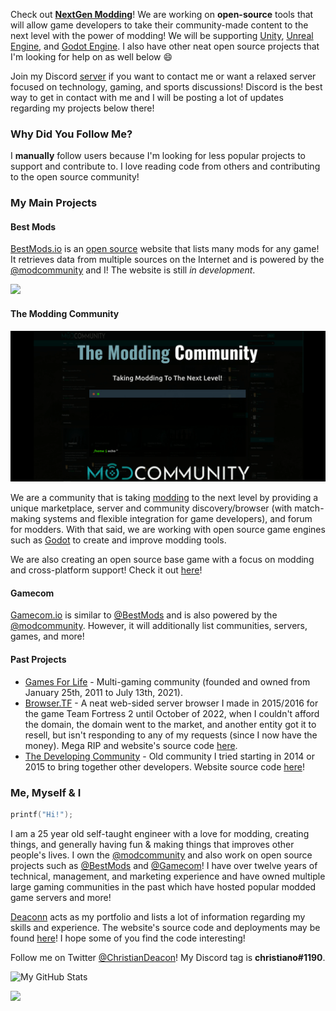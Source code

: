 Check out **[NextGen Modding](https://github.com/NextGen-Modding)**! We are working on **open-source** tools that will allow game developers to take their community-made content to the next level with the power of modding! We will be supporting [Unity](https://unity.com/), [Unreal Engine](https://www.unrealengine.com/), and [Godot Engine](http://godotengine.org/). I also have other neat open source projects that I'm looking for help on as well below 😄

Join my Discord [server](https://discord.deaconn.net/) if you want to contact me or want a relaxed server focused on technology, gaming, and sports discussions! Discord is the best way to get in contact with me and I will be posting a lot of updates regarding my projects below there!

### Why Did You Follow Me?
I **manually** follow users because I'm looking for less popular projects to support and contribute to. I love reading code from others and contributing to the open source community!

### My Main Projects
#### Best Mods
[BestMods.io](https://bestmods.io) is an [open source](https://github.com/BestMods) website that lists many mods for any game! It retrieves data from multiple sources on the Internet and is powered by the [@modcommunity](https://github.com/modcommunity) and I! The website is still *in development*.

<a href="https://bestmods.io/" target="_blank"><img src="https://github.com/BestMods/bestmods/blob/master/preview.jpeg" data-canonical-src="https://github.com/BestMods/bestmods/blob/master/preview.jpeg" /></a>

#### The Modding Community
<a href="https://moddingcommunity.com/about" target="_blank"><img src="https://github.com/Deaconn-net/Misc/blob/main/TMC.gif" data-canonical-src="https://github.com/Deaconn-net/Misc/blob/main/TMC.gif" /></a>

We are a community that is taking [modding](https://docs.google.com/presentation/d/e/2PACX-1vSlROYETsWYlJkqM7y9J5qeHRjh6ZY6Liv0RIkxSX6EjQ7X3_kzQFkp3HNHtebks8YAe3e2QV2lBmka/pub?slide=id.g155efb98b4d_0_10) to the next level by providing a unique marketplace, server and community discovery/browser (with match-making systems and flexible integration for game developers), and forum for modders. With that said, we are working with open source game engines such as [Godot](https://godotengine.org) to create and improve modding tools.

We are also creating an open source base game with a focus on modding and cross-platform support! Check it out [here](https://github.com/modcommunity/Base-Game)!

#### Gamecom
[Gamecom.io](https://gamecom.io) is similar to [@BestMods](https://github.com/BestMods) and is also powered by the [@modcommunity](https://github.com/modcommunity). However, it will additionally list communities, servers, games, and more!

#### Past Projects
* [Games For Life](https://GFLClan.com/) - Multi-gaming community (founded and owned from January 25th, 2011 to July 13th, 2021).
* [Browser.TF](https://browser.tf/) - A neat web-sided server browser I made in 2015/2016 for the game Team Fortress 2 until October of 2022, when I couldn't afford the domain, the domain went to the market, and another entity got it to resell, but isn't responding to any of my requests (since I now have the money). Mega RIP and website's source code [here](https://github.com/gamemann/Browser.TF).
* [The Developing Community](https://thedevelopingcommunity.com) - Old community I tried starting in 2014 or 2015 to bring together other developers. Website source code [here](https://github.com/gamemann/Misc/tree/master/tdc_site)!

### Me, Myself & I
```C
printf("Hi!");
```

I am a 25 year old self-taught engineer with a love for modding, creating things, and generally having fun & making things that improves other people's lives. I own the [@modcommunity](https://github.com/modcommunity) and also work on open source projects such as [@BestMods](https://github.com/BestMods) and [@Gamecom](https://github.com/gamemann/gamecom)! I have over twelve years of technical, management, and marketing experience and have owned multiple large gaming communities in the past which have hosted popular modded game servers and more!

[Deaconn](https://deaconn.net/) acts as my portfolio and lists a lot of information regarding my skills and experience. The website's source code and deployments may be found [here](https://github.com/Deaconn-net)! I hope some of you find the code interesting!

Follow me on Twitter [@ChristianDeacon](https://twitter.com/ChristianDeacon)! My Discord tag is **christiano#1190**.

![My GitHub Stats](https://github-readme-stats.vercel.app/api?username=gamemann&show_icons=true&theme=blue-green&count_private=true&include_all_commits=true&border_color=001F1E&text_color=09d672&icon_color=00C2C2&title_color=00F1E9&custom_title=My%20Stats)

![](https://komarev.com/ghpvc/?username=gamemann&label=Views&color=116262)
